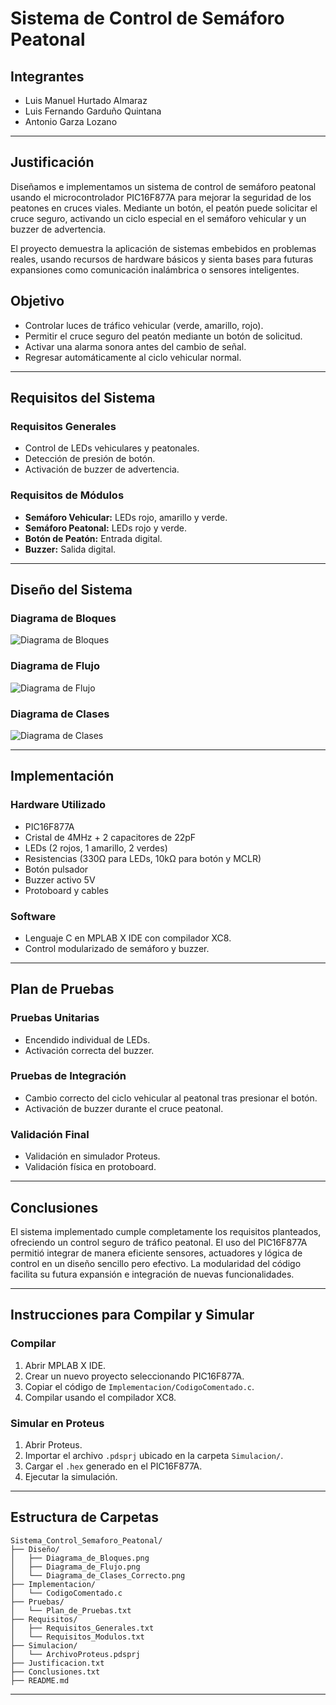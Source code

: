 # Sistema de Control de Semáforo Peatonal

## Integrantes
- Luis Manuel Hurtado Almaraz
- Luis Fernando Garduño Quintana
- Antonio Garza Lozano

---

## Justificación

Diseñamos e implementamos un sistema de control de semáforo peatonal usando el microcontrolador PIC16F877A para mejorar la seguridad de los peatones en cruces viales. Mediante un botón, el peatón puede solicitar el cruce seguro, activando un ciclo especial en el semáforo vehicular y un buzzer de advertencia.

El proyecto demuestra la aplicación de sistemas embebidos en problemas reales, usando recursos de hardware básicos y sienta bases para futuras expansiones como comunicación inalámbrica o sensores inteligentes.

## Objetivo

- Controlar luces de tráfico vehicular (verde, amarillo, rojo).
- Permitir el cruce seguro del peatón mediante un botón de solicitud.
- Activar una alarma sonora antes del cambio de señal.
- Regresar automáticamente al ciclo vehicular normal.

---

## Requisitos del Sistema

### Requisitos Generales
- Control de LEDs vehiculares y peatonales.
- Detección de presión de botón.
- Activación de buzzer de advertencia.

### Requisitos de Módulos
- **Semáforo Vehicular:** LEDs rojo, amarillo y verde.
- **Semáforo Peatonal:** LEDs rojo y verde.
- **Botón de Peatón:** Entrada digital.
- **Buzzer:** Salida digital.

---

## Diseño del Sistema

### Diagrama de Bloques

![Diagrama de Bloques](Diseño/Diagrama_de_Bloques.png)

### Diagrama de Flujo

![Diagrama de Flujo](Diseño/Diagrama_de_Flujo.png)


### Diagrama de Clases

![Diagrama de Clases](Diseño/Diagrama_de_Clases_Correcto.png)


---

## Implementación

### Hardware Utilizado
- PIC16F877A
- Cristal de 4MHz + 2 capacitores de 22pF
- LEDs (2 rojos, 1 amarillo, 2 verdes)
- Resistencias (330Ω para LEDs, 10kΩ para botón y MCLR)
- Botón pulsador
- Buzzer activo 5V
- Protoboard y cables

### Software
- Lenguaje C en MPLAB X IDE con compilador XC8.
- Control modularizado de semáforo y buzzer.

---

## Plan de Pruebas

### Pruebas Unitarias
- Encendido individual de LEDs.
- Activación correcta del buzzer.

### Pruebas de Integración
- Cambio correcto del ciclo vehicular al peatonal tras presionar el botón.
- Activación de buzzer durante el cruce peatonal.

### Validación Final
- Validación en simulador Proteus.
- Validación física en protoboard.

---

## Conclusiones

El sistema implementado cumple completamente los requisitos planteados, ofreciendo un control seguro de tráfico peatonal. El uso del PIC16F877A permitió integrar de manera eficiente sensores, actuadores y lógica de control en un diseño sencillo pero efectivo. La modularidad del código facilita su futura expansión e integración de nuevas funcionalidades.

---

## Instrucciones para Compilar y Simular

### Compilar
1. Abrir MPLAB X IDE.
2. Crear un nuevo proyecto seleccionando PIC16F877A.
3. Copiar el código de `Implementacion/CodigoComentado.c`.
4. Compilar usando el compilador XC8.

### Simular en Proteus
1. Abrir Proteus.
2. Importar el archivo `.pdsprj` ubicado en la carpeta `Simulacion/`.
3. Cargar el `.hex` generado en el PIC16F877A.
4. Ejecutar la simulación.

---

## Estructura de Carpetas

```plaintext
Sistema_Control_Semaforo_Peatonal/
├── Diseño/
│   ├── Diagrama_de_Bloques.png
│   ├── Diagrama_de_Flujo.png
│   └── Diagrama_de_Clases_Correcto.png
├── Implementacion/
│   └── CodigoComentado.c
├── Pruebas/
│   └── Plan_de_Pruebas.txt
├── Requisitos/
│   ├── Requisitos_Generales.txt
│   └── Requisitos_Modulos.txt
├── Simulacion/
│   └── ArchivoProteus.pdsprj
├── Justificacion.txt
├── Conclusiones.txt
├── README.md
```

---
